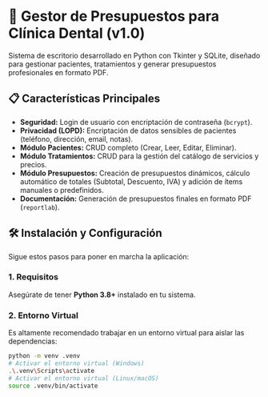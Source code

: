 # 🦷 Gestor de Presupuestos para Clínica Dental (v1.0)

Sistema de escritorio desarrollado en Python con Tkinter y SQLite, diseñado para gestionar pacientes, tratamientos y generar presupuestos profesionales en formato PDF.

## 📋 Características Principales

* **Seguridad:** Login de usuario con encriptación de contraseña (`bcrypt`).
* **Privacidad (LOPD):** Encriptación de datos sensibles de pacientes (teléfono, dirección, email, notas).
* **Módulo Pacientes:** CRUD completo (Crear, Leer, Editar, Eliminar).
* **Módulo Tratamientos:** CRUD para la gestión del catálogo de servicios y precios.
* **Módulo Presupuestos:** Creación de presupuestos dinámicos, cálculo automático de totales (Subtotal, Descuento, IVA) y adición de ítems manuales o predefinidos.
* **Documentación:** Generación de presupuestos finales en formato PDF (`reportlab`).

## 🛠️ Instalación y Configuración

Sigue estos pasos para poner en marcha la aplicación:

### 1. Requisitos

Asegúrate de tener **Python 3.8+** instalado en tu sistema.

### 2. Entorno Virtual

Es altamente recomendado trabajar en un entorno virtual para aislar las dependencias:

```bash
python -m venv .venv
# Activar el entorno virtual (Windows)
.\.venv\Scripts\activate
# Activar el entorno virtual (Linux/macOS)
source .venv/bin/activate